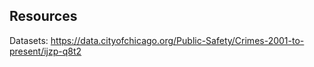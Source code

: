 ## Resources

Datasets: https://data.cityofchicago.org/Public-Safety/Crimes-2001-to-present/ijzp-q8t2
